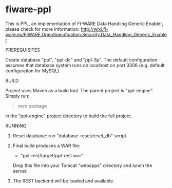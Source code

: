fiware-ppl
==========

This is PPL, an implementation of FI-WARE Data Handling Generic Enabler, please check for more information: http://wiki.fi-ware.eu/FIWARE.OpenSpecification.Security.Data_Handling_Generic_Enabler


PREREQUISITES

Create database "ppl", "ppl-dc" and "ppl-3p".
The default configuration assumes that database system runs on localhost on
port 3306 (e.g. default configuration for MySQL).


BUILD

Project uses Maven as a build tool.
The parent project is "ppl-engine".
Simply run:

> mvn package

in the "ppl-engine" project directory to build the full project.


RUNNING

1. Reset database: run "database-reset/reset_db" script.
2. Final build produces a WAR file:
	- "ppl-rest/target/ppl-rest.war"
	
	Drop this file into your Tomcat "webapps" directory and lunch the server.
3. The REST backend will be loaded and available.
